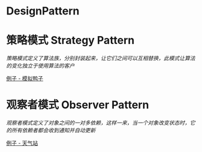 # DesignPattern

# 策略模式 Strategy Pattern

*策略模式定义了算法族，分别封装起来，让它们之间可以互相替换，此模式让算法的变化独立于使用算法的客户*

[例子 - 模拟鸭子](src/ObserverPattern)

# 观察者模式 Observer Pattern

*观察者模式定义了对象之间的一对多依赖，这样一来，当一个对象改变状态时，它的所有依赖者都会收到通知并自动更新*

[例子 - 天气站](src/StrategyPattern)
